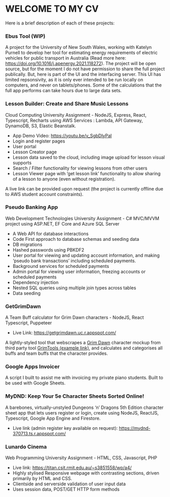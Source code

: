 # WELCOME TO MY CV

Here is a brief description of each of these projects:

### Ebus Tool (WIP)

A project for the University of New South Wales, working with Katelyn Purnell to develop her tool for estimating energy requirements of electric vehicles for public transport in Australia (Read more here: https://doi.org/10.1016/j.apenergy.2021.118272). The project will be open source, but for the moment I do not have permission to share the full project publically. But, here is part of the UI and the interfacing server. This UI has limited repsonsivity, as it is only ever intended to be run locally on computers, and never on tablets/phones. Some of the calculations that the full app performs can take hours due to large data sets.

### Lesson Builder: Create and Share Music Lessons

Cloud Computing University Assignment - NodeJS, Express, React, Typescript, Recharts using AWS Services : Lambda, API Gateway, DynamoDB, S3, Elastic Beanstalk.

- App Demo Video: https://youtu.be/v_SgbDlyPaI
- Login and register pages
- User portal
- Lesson Creator page
- Lesson data saved to the cloud, including image upload for lesson visual supports
- Search / Filter functionality for viewing lessons from other users
- Lesson Viewer page with ‘get lesson link’ functionality to allow sharing of a lesson to anyone (even without registration).

A live link can be provided upon request (the project is currently offline due to AWS student account constraints).

### Pseudo Banking App

Web Development Technologies University Assignment - C# MVC/MVVM project using ASP.NET, EF Core and Azure SQL Server

- A Web API for database interactions
- Code First approach to database schemas and seeding data
- DB migrations
- Hashed passwords using PBKDF2
- User portal for viewing and updating account information, and making ‘pseudo bank transactions’ including scheduled payments.
- Background services for scheduled payments
- Admin portal for viewing user information, freezing accounts or scheduled payments
- Dependency injection
- Nested SQL queries using multiple join types across tables
- Data seeding

### GetGrimDawn

A Team Buff calculator for Grim Dawn characters - NodeJS, React Typescript, Puppeteer

- Live Link: https://getgrimdawn.uc.r.appspot.com/

A lightly-styled tool that webscrapes a [Grim Dawn](https://www.grimdawn.com/) character mockup from third party tool [GrimTools (example link)](https://www.grimtools.com/calc/D2pOrpJN), and calculates and categorises all buffs and team buffs that the character provides.

### Google Apps Invoicer

A script I built to assist me with invoicing my private piano students. Built to be used with Google Sheets.

### MyDND: Keep Your 5e Character Sheets Sorted Online!

A barebones, virtually-unstyled Dungeons ‘n’ Dragons 5th Edition character sheet app that lets users register or login, create using NodeJS, ReactJS, Typescript, Google App Engine and Firestore.

- Live link (admin register key available on request): https://mydnd-370713.ts.r.appspot.com/

### Lunardo Cinema

Web Programming University Assignment - HTML, CSS, Javascript, PHP

- Live link: https://titan.csit.rmit.edu.au/~s3851558/wp/a4/
- Highly stylised Responsive webpage with contrasting sections, driven primarily by HTML and CSS.
- Clientside and serverside validation of user input data
- Uses session data, POST/GET HTTP form methods
